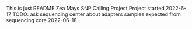 This is just README
Zea Mays SNP Calling Project
Project started 2022-6-17
TODO: ask sequencing center about adapters
samples expected from sequencing core 2022-06-18
